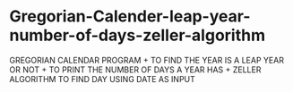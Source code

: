 # Gregorian-Calender-leap-year-number-of-days-zeller-algorithm
GREGORIAN CALENDAR PROGRAM + TO FIND THE YEAR IS A LEAP YEAR OR NOT + TO PRINT THE NUMBER OF DAYS A YEAR HAS + ZELLER ALGORITHM TO FIND DAY USING DATE AS INPUT
